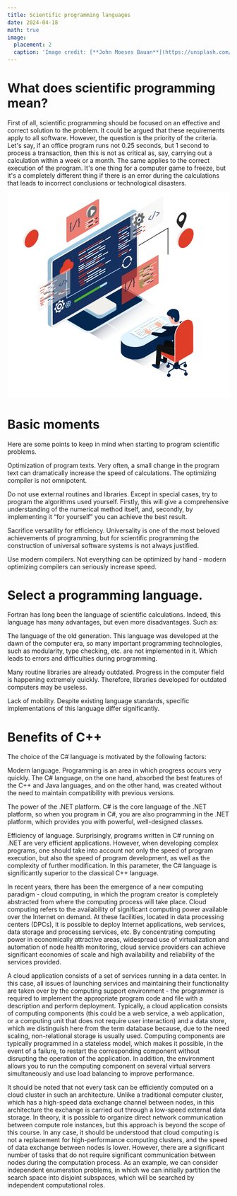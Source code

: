 ```yaml
---
title: Scientific programming languages
date: 2024-04-18
math: true
image:
  placement: 2
  caption: 'Image credit: [**John Moeses Bauan**](https://unsplash.com/photos/OGZtQF8iC0g)'
---
```


# What does scientific programming mean?

First of all, scientific programming should be focused on an effective and correct solution to the problem. It could be argued that these requirements apply to all software. However, the question is the priority of the criteria. Let's say, if an office program runs not 0.25 seconds, but 1 second to process a transaction, then this is not as critical as, say, carrying out a calculation within a week or a month. The same applies to the correct execution of the program. It's one thing for a computer game to freeze, but it's a completely different thing if there is an error during the calculations that leads to incorrect conclusions or technological disasters.

![](featured.jpg)

# Basic moments

Here are some points to keep in mind when starting to program scientific problems.

Optimization of program texts. Very often, a small change in the program text can dramatically increase the speed of calculations. The optimizing compiler is not omnipotent.

Do not use external routines and libraries. Except in special cases, try to program the algorithms used yourself. Firstly, this will give a comprehensive understanding of the numerical method itself, and, secondly, by implementing it “for yourself” you can achieve the best result.

Sacrifice versatility for efficiency. Universality is one of the most beloved achievements of programming, but for scientific programming the construction of universal software systems is not always justified.

Use modern compilers. Not everything can be optimized by hand - modern optimizing compilers can seriously increase speed.

# Select a programming language.

Fortran has long been the language of scientific calculations. Indeed, this language has many advantages, but even more disadvantages. Such as:

The language of the old generation. This language was developed at the dawn of the computer era, so many important programming technologies, such as modularity, type checking, etc. are not implemented in it. Which leads to errors and difficulties during programming.

Many routine libraries are already outdated. Progress in the computer field is happening extremely quickly. Therefore, libraries developed for outdated computers may be useless.

Lack of mobility. Despite existing language standards, specific implementations of this language differ significantly.

# Benefits of C++

The choice of the C# language is motivated by the following factors:

Modern language. Programming is an area in which progress occurs very quickly. The C# language, on the one hand, absorbed the best features of the C++ and Java languages, and on the other hand, was created without the need to maintain compatibility with previous versions.

The power of the .NET platform. C# is the core language of the .NET platform, so when you program in C#, you are also programming in the .NET platform, which provides you with powerful, well-designed classes.

Efficiency of language. Surprisingly, programs written in C# running on .NET are very efficient applications. However, when developing complex programs, one should take into account not only the speed of program execution, but also the speed of program development, as well as the complexity of further modification. In this parameter, the C# language is significantly superior to the classical C++ language.

In recent years, there has been the emergence of a new computing paradigm - cloud computing, in which the program creator is completely abstracted from where the computing process will take place. Cloud computing refers to the availability of significant computing power available over the Internet on demand. At these facilities, located in data processing centers (DPCs), it is possible to deploy Internet applications, web services, data storage and processing services, etc. By concentrating computing power in economically attractive areas, widespread use of virtualization and automation of node health monitoring, cloud service providers can achieve significant economies of scale and high availability and reliability of the services provided.

A cloud application consists of a set of services running in a data center. In this case, all issues of launching services and maintaining their functionality are taken over by the computing support environment - the programmer is required to implement the appropriate program code and file with a description and perform deployment. Typically, a cloud application consists of computing components (this could be a web service, a web application, or a computing unit that does not require user interaction) and a data store, which we distinguish here from the term database because, due to the need scaling, non-relational storage is usually used. Computing components are typically programmed in a stateless model, which makes it possible, in the event of a failure, to restart the corresponding component without disrupting the operation of the application. In addition, the environment allows you to run the computing component on several virtual servers simultaneously and use load balancing to improve performance.

It should be noted that not every task can be efficiently computed on a cloud cluster in such an architecture. Unlike a traditional computer cluster, which has a high-speed data exchange channel between nodes, in this architecture the exchange is carried out through a low-speed external data storage. In theory, it is possible to organize direct network communication between compute role instances, but this approach is beyond the scope of this course. In any case, it should be understood that cloud computing is not a replacement for high-performance computing clusters, and the speed of data exchange between nodes is lower. However, there are a significant number of tasks that do not require significant communication between nodes during the computation process. As an example, we can consider independent enumeration problems, in which we can initially partition the search space into disjoint subspaces, which will be searched by independent computational roles.
